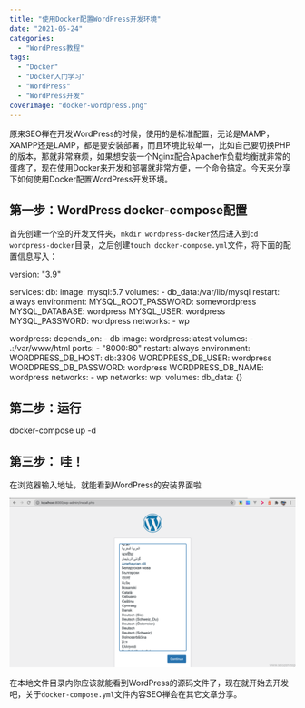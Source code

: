 ```yaml
---
title: "使用Docker配置WordPress开发环境"
date: "2021-05-24"
categories: 
  - "WordPress教程"
tags: 
  - "Docker"
  - "Docker入门学习"
  - "WordPress"
  - "WordPress开发"
coverImage: "docker-wordpress.png"
---
```


原来SEO禅在开发WordPress的时候，使用的是标准配置，无论是MAMP，XAMPP还是LAMP，都是要安装部署，而且环境比较单一，比如自己要切换PHP的版本，那就非常麻烦，如果想安装一个Nginx配合Apache作负载均衡就非常的蛋疼了，现在使用Docker来开发和部署就非常方便，一个命令搞定。今天来分享下如何使用Docker配置WordPress开发环境。

## 第一步：WordPress docker-compose配置

首先创建一个空的开发文件夹，`mkdir wordpress-docker`然后进入到`cd wordpress-docker`目录，之后创建`touch docker-compose.yml`文件，将下面的配置信息写入：

version: "3.9"

services:
  db:
    image: mysql:5.7
    volumes:
      - db\_data:/var/lib/mysql
    restart: always
    environment:
      MYSQL\_ROOT\_PASSWORD: somewordpress
      MYSQL\_DATABASE: wordpress
      MYSQL\_USER: wordpress
      MYSQL\_PASSWORD: wordpress
    networks:
        - wp

  wordpress:
    depends\_on:
      - db
    image: wordpress:latest
    volumes:
      - .:/var/www/html
    ports:
      - "8000:80"
    restart: always
    environment:
      WORDPRESS\_DB\_HOST: db:3306
      WORDPRESS\_DB\_USER: wordpress
      WORDPRESS\_DB\_PASSWORD: wordpress
      WORDPRESS\_DB\_NAME: wordpress
    networks:
      - wp
networks:
  wp:
volumes:
  db\_data: {}

## 第二步：运行

docker-compose up -d

## 第三步： 哇！

在浏览器输入地址，就能看到WordPress的安装界面啦

![docker-wordpress-install](images/WX20210514-094200@2x.png)

在本地文件目录内你应该就能看到WordPress的源码文件了，现在就开始去开发吧，关于`docker-compose.yml`文件内容SEO禅会在其它文章分享。
